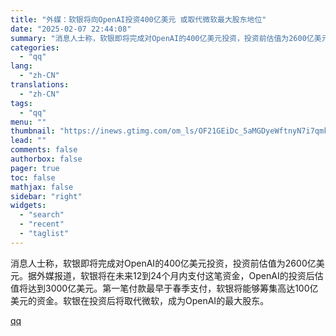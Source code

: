 ```yaml
---
title: "外媒：软银将向OpenAI投资400亿美元 或取代微软最大股东地位"
date: "2025-02-07 22:44:08"
summary: "消息人士称，软银即将完成对OpenAI的400亿美元投资，投资前估值为2600亿美元。据外媒报道，软..."
categories:
  - "qq"
lang:
  - "zh-CN"
translations:
  - "zh-CN"
tags:
  - "qq"
menu: ""
thumbnail: "https://inews.gtimg.com/om_ls/OF21GEiDc_5aMGDyeWftnyN7i7qmk-fMCOLMskuNKb5uoAA_640360/0"
lead: ""
comments: false
authorbox: false
pager: true
toc: false
mathjax: false
sidebar: "right"
widgets:
  - "search"
  - "recent"
  - "taglist"
---
```


消息人士称，软银即将完成对OpenAI的400亿美元投资，投资前估值为2600亿美元。据外媒报道，软银将在未来12到24个月内支付这笔资金，OpenAI的投资后估值将达到3000亿美元。第一笔付款最早于春季支付，软银将能够筹集高达100亿美元的资金。软银在投资后将取代微软，成为OpenAI的最大股东。

[qq](https://new.qq.com/rain/a/20250207A098KH00)
